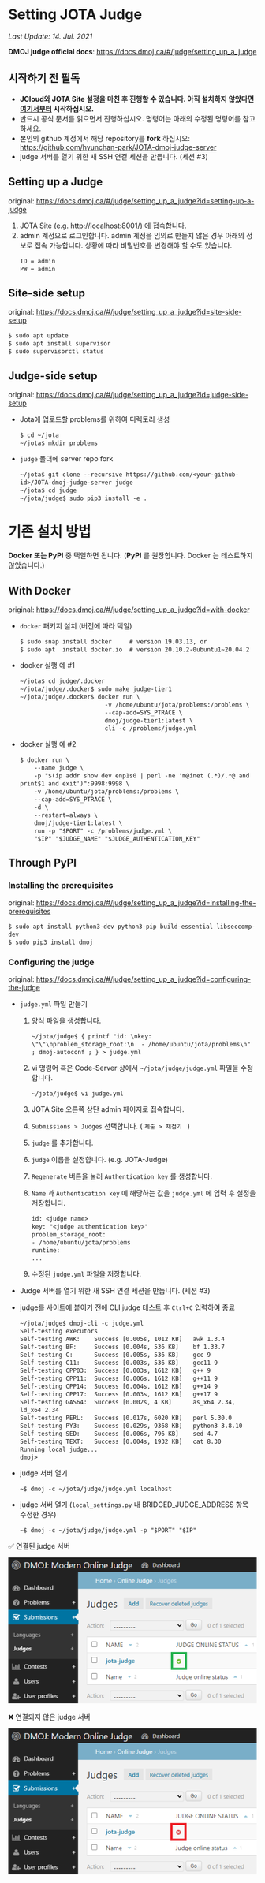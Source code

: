 # Setting JOTA Judge

*Last Update: 14. Jul. 2021*

**DMOJ judge official docs**: https://docs.dmoj.ca/#/judge/setting_up_a_judge

## 시작하기 전 필독
* **JCloud와 JOTA Site 설정을 마친 후 진행할 수 있습니다. 아직 설치하지 않았다면 [여기서부터](https://github.com/hyunchan-park/JOTA-dmoj-online-judge) 시작하십시오.**
* 반드시 공식 문서를 읽으면서 진행하십시오. 명령어는 아래의 수정된 명령어를 참고하세요.
* 본인의 github 계정에서 해당 repository를 **fork** 하십시오: https://github.com/hyunchan-park/JOTA-dmoj-judge-server
* judge 서버를 열기 위한 새 SSH 연결 세션을 만듭니다. (세션 #3)
## Setting up a Judge
original: https://docs.dmoj.ca/#/judge/setting_up_a_judge?id=setting-up-a-judge

1. JOTA Site (e.g. http://localhost:8001/) 에 접속합니다.
2. admin 계정으로 로그인합니다. admin 계정을 임의로 만들지 않은 경우 아래의 정보로 접속 가능합니다. 상황에 따라 비밀번호를 변경해야 할 수도 있습니다.
    ```
    ID = admin
    PW = admin
    ```

## Site-side setup
original: https://docs.dmoj.ca/#/judge/setting_up_a_judge?id=site-side-setup

```
$ sudo apt update
$ sudo apt install supervisor
$ sudo supervisorctl status
```

## Judge-side setup
original: https://docs.dmoj.ca/#/judge/setting_up_a_judge?id=judge-side-setup

* Jota에 업로드할 problems를 위하여 디렉토리 생성
    
    ```
    $ cd ~/jota
    ~/jota$ mkdir problems
    ```
    
* `judge` 폴더에 server repo fork
    
    ```
    ~/jota$ git clone --recursive https://github.com/<your-github-id>/JOTA-dmoj-judge-server judge
    ~/jota$ cd judge
    ~/jota/judge$ sudo pip3 install -e .
    ```

# 기존 설치 방법

**Docker 또는 PyPI** 중 택일하면 됩니다. (**PyPI** 를 권장합니다. Docker 는 테스트하지 않았습니다.)

## With Docker
original: https://docs.dmoj.ca/#/judge/setting_up_a_judge?id=with-docker

* `docker` 패키지 설치 (버전에 따라 택일)
    
    ```
    $ sudo snap install docker     # version 19.03.13, or
    $ sudo apt  install docker.io  # version 20.10.2-0ubuntu1~20.04.2
    ```
    
* docker 실행 예 #1
    ```
    ~/jota$ cd judge/.docker
    ~/jota/judge/.docker$ sudo make judge-tier1
    ~/jota/judge/.docker$ docker run \
                            -v /home/ubuntu/jota/problems:/problems \
                            --cap-add=SYS_PTRACE \
                            dmoj/judge-tier1:latest \
                            cli -c /problems/judge.yml
    ```

* docker 실행 예 #2
    ```
    $ docker run \
        --name judge \
        -p "$(ip addr show dev enp1s0 | perl -ne 'm@inet (.*)/.*@ and print$1 and exit')":9998:9998 \
        -v /home/ubuntu/jota/problems:/problems \
        --cap-add=SYS_PTRACE \
        -d \
        --restart=always \
        dmoj/judge-tier1:latest \
        run -p "$PORT" -c /problems/judge.yml \
        "$IP" "$JUDGE_NAME" "$JUDGE_AUTHENTICATION_KEY"
    ```

## Through PyPI
### **Installing the prerequisites**
original: https://docs.dmoj.ca/#/judge/setting_up_a_judge?id=installing-the-prerequisites

```
$ sudo apt install python3-dev python3-pip build-essential libseccomp-dev
$ sudo pip3 install dmoj
```

### **Configuring the judge**
original: https://docs.dmoj.ca/#/judge/setting_up_a_judge?id=configuring-the-judge

* `judge.yml` 파일 만들기
  
  1. 양식 파일을 생성합니다.
      ```
      ~/jota/judge$ { printf "id: \nkey: \"\"\nproblem_storage_root:\n  - /home/ubuntu/jota/problems\n" ; dmoj-autoconf ; } > judge.yml
      ```
  
  2. vi 명령어 혹은 Code-Server 상에서 `~/jota/judge/judge.yml` 파일을 수정합니다.
      ```
      ~/jota/judge$ vi judge.yml
      ```
      
  3. JOTA Site 오른쪽 상단 admin 페이지로 접속합니다.
  
  4. `Submissions > Judges` 선택합니다. ( `제출 > 채점기 ` )
  
  5. `judge` 를 추가합니다.
  
  6. `judge` 이름을 설정합니다. (e.g. JOTA-Judge)
  
  7. `Regenerate` 버튼을 눌러 `Authentication key` 를 생성합니다.
  
  8. `Name` 과 `Authentication key` 에 해당하는 값을 `judge.yml` 에 입력 후 설정을 저장합니다.
  
      ```
      id: <judge name>
      key: "<judge authentication key>"
      problem_storage_root:
      - /home/ubuntu/jota/problems
      runtime:
      ...
      ```
  
  9. 수정된 `judge.yml` 파일을 저장합니다.

* Judge 서버를 열기 위한 새 SSH 연결 세션을 만듭니다. (세션 #3)
* judge를 사이트에 붙이기 전에 CLI judge 테스트 후 `Ctrl+C` 입력하여 종료 

    ```
    ~/jota/judge$ dmoj-cli -c judge.yml
    Self-testing executors
    Self-testing AWK:    Success [0.005s, 1012 KB]   awk 1.3.4
    Self-testing BF:     Success [0.004s, 536 KB]    bf 1.33.7
    Self-testing C:      Success [0.005s, 536 KB]    gcc 9
    Self-testing C11:    Success [0.003s, 536 KB]    gcc11 9
    Self-testing CPP03:  Success [0.003s, 1612 KB]   g++ 9
    Self-testing CPP11:  Success [0.006s, 1612 KB]   g++11 9
    Self-testing CPP14:  Success [0.004s, 1612 KB]   g++14 9
    Self-testing CPP17:  Success [0.003s, 1612 KB]   g++17 9
    Self-testing GAS64:  Success [0.002s, 4 KB]      as_x64 2.34, ld_x64 2.34
    Self-testing PERL:   Success [0.017s, 6020 KB]   perl 5.30.0
    Self-testing PY3:    Success [0.029s, 9368 KB]   python3 3.8.10
    Self-testing SED:    Success [0.006s, 796 KB]    sed 4.7
    Self-testing TEXT:   Success [0.004s, 1932 KB]   cat 8.30
    Running local judge...
    dmoj>
    ```
    
* judge 서버 열기
    ```
    ~$ dmoj -c ~/jota/judge/judge.yml localhost
    ```
    
* judge 서버 열기 (`local_settings.py` 내 BRIDGED_JUDGE_ADDRESS 항목 수정한 경우)
    
    ```
    ~$ dmoj -c ~/jota/judge/judge.yml -p "$PORT" "$IP"
    ```

✅ 연결된 judge 서버

![judge-01.png](res/judge-01.png)

❌ 연결되지 않은 judge 서버

![judge-02.png](res/judge-02.png)
